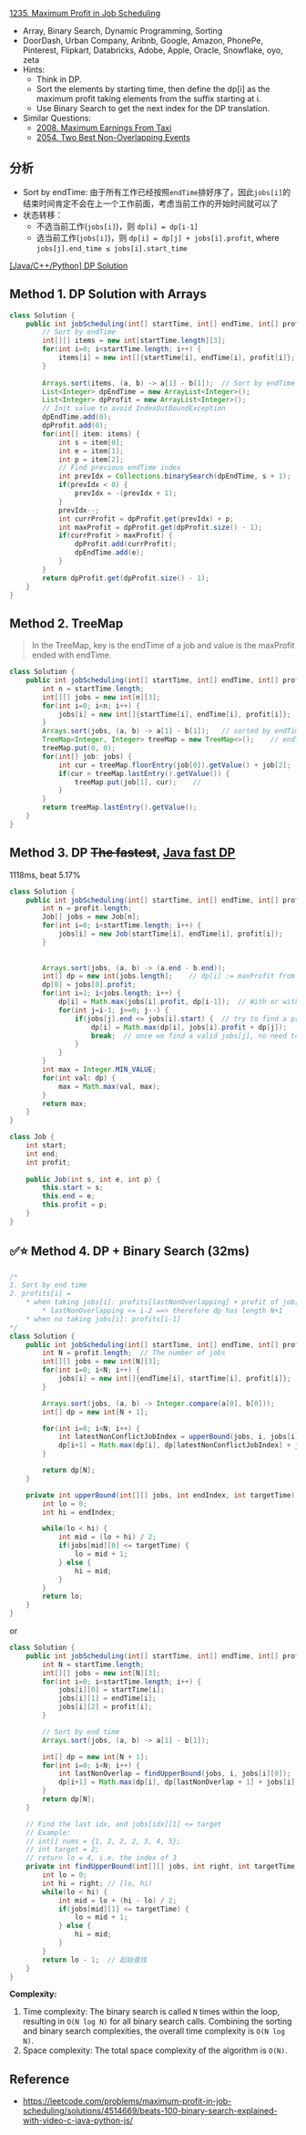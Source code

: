 [1235. Maximum Profit in Job Scheduling](https://leetcode.com/problems/maximum-profit-in-job-scheduling/)


* Array, Binary Search, Dynamic Programming, Sorting
* DoorDash, Urban Company, Aribnb, Google, Amazon, PhonePe, Pinterest, Flipkart, Databricks, Adobe, Apple, Oracle, Snowflake, oyo, zeta
* Hints:
    * Think in DP.
    * Sort the elements by starting time, then define the dp[i] as the maximum profit taking elements from the suffix starting at i.
    * Use Binary Search to get the next index for the DP translation.
* Similar Questions:
  * [2008. Maximum Earnings From Taxi](https://leetcode.com/problems/maximum-earnings-from-taxi/)
  * [2054. Two Best Non-Overlapping Events](https://leetcode.com/problems/two-best-non-overlapping-events/)


## 分析
* Sort by endTime: 由于所有工作已经按照`endTime`排好序了，因此`jobs[i]`的结束时间肯定不会在上一个工作前面，考虑当前工作的开始时间就可以了
* 状态转移：
  * 不选当前工作(`jobs[i]`)，则 `dp[i] = dp[i-1]`
  * 选当前工作(`jobs[i]`)，则 `dp[i] = dp[j] + jobs[i].profit`, where `jobs[j].end_time ≤ jobs[i].start_time`

[[Java/C++/Python] DP Solution](https://leetcode.com/problems/maximum-profit-in-job-scheduling/discuss/409009/JavaC%2B%2BPython-DP-Solution)
 
## Method 1. DP Solution with Arrays
```java
class Solution {
    public int jobScheduling(int[] startTime, int[] endTime, int[] profit) {
        // Sort by endTime
        int[][] items = new int[startTime.length][3];
        for(int i=0; i<startTime.length; i++) {
            items[i] = new int[]{startTime[i], endTime[i], profit[i]};
        }
        
        Arrays.sort(items, (a, b) -> a[1] - b[1]);  // Sort by endTime    
        List<Integer> dpEndTime = new ArrayList<Integer>();
        List<Integer> dpProfit = new ArrayList<Integer>();
        // Init value to avoid IndexOutBoundException
        dpEndTime.add(0);
        dpProfit.add(0);
        for(int[] item: items) {
            int s = item[0];
            int e = item[1];
            int p = item[2];
            // Find previous endTime index
            int prevIdx = Collections.binarySearch(dpEndTime, s + 1);
            if(prevIdx < 0) {
                prevIdx = -(prevIdx + 1);
            }
            prevIdx--;
            int currProfit = dpProfit.get(prevIdx) + p;
            int maxProfit = dpProfit.get(dpProfit.size() - 1);
            if(currProfit > maxProfit) {
                dpProfit.add(currProfit);
                dpEndTime.add(e);
            }
        }
        return dpProfit.get(dpProfit.size() - 1);
    }
}
```

    
## Method 2. TreeMap
> In the TreeMap, key is the endTime of a job and value is the maxProfit ended with endTime.
```java
class Solution {
    public int jobScheduling(int[] startTime, int[] endTime, int[] profit) {
        int n = startTime.length;
        int[][] jobs = new int[n][3];
        for(int i=0; i<n; i++) {
            jobs[i] = new int[]{startTime[i], endTime[i], profit[i]};
        }
        Arrays.sort(jobs, (a, b) -> a[1] - b[1]);   // sorted by endTime
        TreeMap<Integer, Integer> treeMap = new TreeMap<>();    // endTime -> profit
        treeMap.put(0, 0);
        for(int[] job: jobs) {
            int cur = treeMap.floorEntry(job[0]).getValue() + job[2];
            if(cur > treeMap.lastEntry().getValue()) {
                treeMap.put(job[1], cur);    // 
            }
        }
        return treeMap.lastEntry().getValue();
    }
}
```


## Method 3. DP ~~The fastest~~, [Java fast DP](https://leetcode.com/problems/maximum-profit-in-job-scheduling/discuss/408985/Java-fast-DP)
1118ms, beat 5.17%

```Java
class Solution {
    public int jobScheduling(int[] startTime, int[] endTime, int[] profit) {
        int n = profit.length;
        Job[] jobs = new Job[n];
        for(int i=0; i<startTime.length; i++) {
            jobs[i] = new Job(startTime[i], endTime[i], profit[i]);
        }
        
        
        Arrays.sort(jobs, (a, b) -> (a.end - b.end));
        int[] dp = new int[jobs.length];    // dp[i] := maxProfit from jobs[0] to jobs[i] (might not be included)
        dp[0] = jobs[0].profit;
        for(int i=1; i<jobs.length; i++) {
            dp[i] = Math.max(jobs[i].profit, dp[i-1]);  // With or without job i, // two choices: 1. include jobs[i]; 2. exclude jobs[i]
            for(int j=i-1; j>=0; j--) {
                if(jobs[j].end <= jobs[i].start) {  // try to find a previous time slot that does not have overlap with jobs[i]. (jobs[0] <-- jobs[i - 1])
                    dp[i] = Math.max(dp[i], jobs[i].profit + dp[j]);
                    break;  // once we find a valid jobs[j], no need to check jobs before it, because dp[j] is the max in dp[0] ~ dp[j]
                }
            }
        }
        int max = Integer.MIN_VALUE;
        for(int val: dp) {
            max = Math.max(val, max);
        }
        return max;
    }
}

class Job {
    int start;
    int end;
    int profit;
    
    public Job(int s, int e, int p) {
        this.start = s;
        this.end = e;
        this.profit = p;
    }
}
```


## ✅⭐ Method 4. DP + Binary Search (32ms)
```Java
/*
1. Sort by end time
2. profits[i] = 
    * when taking jobs[i]: profits[lastNonOverlapping] + profit of job[i]
        * lastNonOverlapping <= i-2 ==> therefore dp has length N+1
    * when no taking jobs[i]: profits[i-1]
*/
class Solution {
    public int jobScheduling(int[] startTime, int[] endTime, int[] profit) {
        int N = profit.length;  // The number of jobs
        int[][] jobs = new int[N][3];
        for(int i=0; i<N; i++) {
            jobs[i] = new int[]{endTime[i], startTime[i], profit[i]};
        }

        Arrays.sort(jobs, (a, b) -> Integer.compare(a[0], b[0]));
        int[] dp = new int[N + 1];

        for(int i=0; i<N; i++) {
            int latestNonConflictJobIndex = upperBound(jobs, i, jobs[i][1]);
            dp[i+1] = Math.max(dp[i], dp[latestNonConflictJobIndex] + jobs[i][2]);
        }

        return dp[N];
    }

    private int upperBound(int[][] jobs, int endIndex, int targetTime) {
        int lo = 0;
        int hi = endIndex;

        while(lo < hi) {
            int mid = (lo + hi) / 2;
            if(jobs[mid][0] <= targetTime) {
                lo = mid + 1;
            } else {
                hi = mid;
            }
        }
        return lo;
    }
}
```
or
```java
class Solution {
    public int jobScheduling(int[] startTime, int[] endTime, int[] profit) {
        int N = startTime.length;
        int[][] jobs = new int[N][3];
        for(int i=0; i<startTime.length; i++) {
            jobs[i][0] = startTime[i];
            jobs[i][1] = endTime[i];
            jobs[i][2] = profit[i];
        }

        // Sort by end time
        Arrays.sort(jobs, (a, b) -> a[1] - b[1]);

        int[] dp = new int[N + 1];
        for(int i=0; i<N; i++) {
            int lastNonOverlap = findUpperBound(jobs, i, jobs[i][0]);
            dp[i+1] = Math.max(dp[i], dp[lastNonOverlap + 1] + jobs[i][2]);
        }
        return dp[N];
    }

    // Find the last idx, and jobs[idx][1] <= target
    // Example:
    // int[] nums = {1, 2, 2, 2, 3, 4, 5};
    // int target = 2;
    // return lo = 4, i.e. the index of 3
    private int findUpperBound(int[][] jobs, int right, int targetTime) {
        int lo = 0;
        int hi = right; // [lo, hi)
        while(lo < hi) {
            int mid = lo + (hi - lo) / 2;
            if(jobs[mid][1] <= targetTime) {
                lo = mid + 1;
            } else {
                hi = mid;
            }
        }
        return lo - 1;  // 起始查找
    }
}
```
**Complexity:**
1. Time complexity: The binary search is called `N` times within the loop, resulting in `O(N log N)` for all binary search calls. Combining the sorting and binary search complexities, the overall time complexity is `O(N log N)`.
2. Space complexity: The total space complexity of the algorithm is `O(N)`.


## Reference
* https://leetcode.com/problems/maximum-profit-in-job-scheduling/solutions/4514669/beats-100-binary-search-explained-with-video-c-java-python-js/
